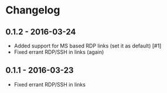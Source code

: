 # Changelog

## 0.1.2 - 2016-03-24
- Added support for MS based RDP links (set it as default) [#1]
- Fixed errant RDP/SSH in links (again)

## 0.1.1 - 2016-03-23
- Fixed errant RDP/SSH in links
